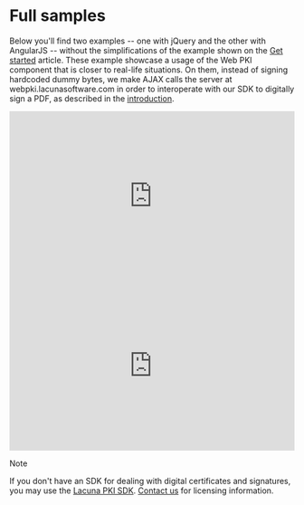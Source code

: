 ﻿# Full samples

Below you'll find two examples -- one with jQuery and the other with AngularJS -- without the simplifications of the example shown on the [Get started](get-started.md)
article. These example showcase a usage of the Web PKI component that is closer to real-life situations. On them, instead of signing hardcoded dummy bytes, we make
AJAX calls the server at webpki.lacunasoftware.com in order to interoperate with our SDK to digitally sign a PDF, as described in the [introduction](index.md).

<iframe width="100%" height="300" src="https://jsfiddle.net/LacunaSoftware/8svnc9Ly/embedded/" allowfullscreen="allowfullscreen" frameborder="0"></iframe>

<iframe width="100%" height="300" src="https://jsfiddle.net/LacunaSoftware/jmr0jeej/embedded/" allowfullscreen="allowfullscreen" frameborder="0"></iframe>

> [!NOTE]
> If you don't have an SDK for dealing with digital certificates and signatures, you may use the [Lacuna PKI SDK](../pki-sdk/index.md).
> [Contact us](https://www.lacunasoftware.com/en/home/purchase) for licensing information.
